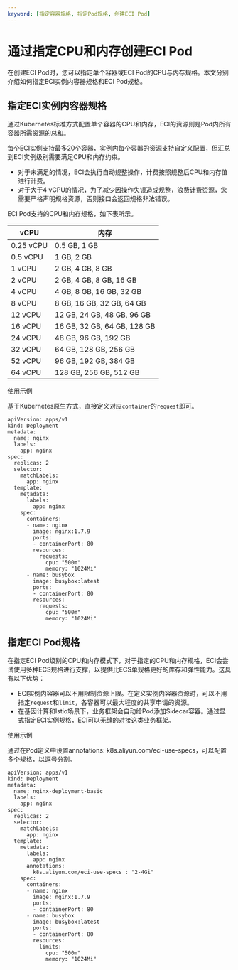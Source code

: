 ```yaml
---
keyword: [指定容器规格, 指定Pod规格, 创建ECI Pod]
---
```


# 通过指定CPU和内存创建ECI Pod

在创建ECI Pod时，您可以指定单个容器或ECI Pod的CPU与内存规格。本文分别介绍如何指定ECI实例内容器规格和ECI Pod规格。

## 指定ECI实例内容器规格

通过Kubernetes标准方式配置单个容器的CPU和内存，ECI的资源则是Pod内所有容器所需资源的总和。

每个ECI实例支持最多20个容器，实例内每个容器的资源支持自定义配置，但汇总到ECI实例级别需要满足CPU和内存约束。

-   对于未满足的情况，ECI会执行自动规整操作，计费按照规整后CPU和内存值进行计费。
-   对于大于4 vCPU的情况，为了减少因操作失误造成规整，浪费计费资源，您需要严格声明规格资源，否则接口会返回规格非法错误。

ECI Pod支持的CPU和内存规格，如下表所示。

|vCPU|内存|
|----|--|
|0.25 vCPU|0.5 GB, 1 GB|
|0.5 vCPU|1 GB, 2 GB|
|1 vCPU|2 GB, 4 GB, 8 GB|
|2 vCPU|2 GB, 4 GB, 8 GB, 16 GB|
|4 vCPU|4 GB, 8 GB, 16 GB, 32 GB|
|8 vCPU|8 GB, 16 GB, 32 GB, 64 GB|
|12 vCPU|12 GB, 24 GB, 48 GB, 96 GB|
|16 vCPU|16 GB, 32 GB, 64 GB, 128 GB|
|24 vCPU|48 GB, 96 GB, 192 GB|
|32 vCPU|64 GB, 128 GB, 256 GB|
|52 vCPU|96 GB, 192 GB, 384 GB|
|64 vCPU|128 GB, 256 GB, 512 GB|

使用示例

基于Kubernetes原生方式，直接定义对应`container`的`request`即可。

```
apiVersion: apps/v1
kind: Deployment
metadata:
  name: nginx
  labels:
    app: nginx
spec:
  replicas: 2
  selector:
    matchLabels:
      app: nginx
  template:
    metadata:
      labels:
        app: nginx
    spec:
      containers:
      - name: nginx
        image: nginx:1.7.9
        ports:
        - containerPort: 80
        resources:
          requests:
            cpu: "500m"
            memory: "1024Mi"
      - name: busybox
        image: busybox:latest
        ports:
        - containerPort: 80
        resources:
          requests:
            cpu: "500m"
            memory: "1024Mi"
```

## 指定ECI Pod规格

在指定ECI Pod级别的CPU和内存模式下，对于指定的CPU和内存规格，ECI会尝试使用多种ECS规格进行支撑，以提供比ECS单规格更好的库存和弹性能力。这具有以下优势：

-   ECI实例内容器可以不用限制资源上限。在定义实例内容器资源时，可以不用指定`request`和`limit`，各容器可以最大程度的共享申请的资源。
-   在基因计算和Istio场景下，业务框架会自动给Pod添加Sidecar容器。通过显式指定ECI实例规格，ECI可以无缝的对接这类业务框架。

使用示例

通过在Pod定义中设置annotations: k8s.aliyun.com/eci-use-specs，可以配置多个规格，以逗号分割。

```
apiVersion: apps/v1
kind: Deployment
metadata:
  name: nginx-deployment-basic
  labels:
    app: nginx
spec:
  replicas: 2
  selector:
    matchLabels:
      app: nginx
  template:
    metadata:
      labels:
        app: nginx
      annotations:
        k8s.aliyun.com/eci-use-specs : "2-4Gi"
    spec:
      containers:
      - name: nginx
        image: nginx:1.7.9
        ports:
        - containerPort: 80
      - name: busybox
        image: busybox:latest
        ports:
        - containerPort: 80
        resources:
          limits:
            cpu: "500m"
            memory: "1024Mi"
```


